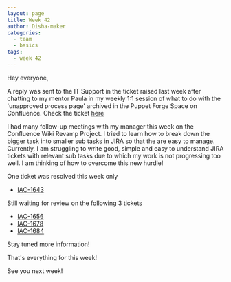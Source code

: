 ```yaml
---
layout: page
title: Week 42
author: Disha-maker
categories:
  - team
  - basics
tags:
  - week 42
---
```


Hey everyone,

A reply was sent to the IT Support in the ticket raised last week after chatting to my mentor Paula in my weekly 1:1 session of what to do with the 'unapproved process page' archived in the Puppet Forge Space on Confluence.
Check the ticket [here](https://tickets.puppetlabs.com/servicedesk/customer/portal/2/HELP-27502)

I had many follow-up meetings with my manager this week on the Confluence Wiki Revamp Project. I tried to learn how to break down the bigger task into smaller sub tasks in JIRA so that the are easy to manage. Currently, I am struggling to write good, simple and easy to understand JIRA tickets with relevant sub tasks due to which my work is not progressing too well. I am thinking of how to overcome this new hurdle!

One ticket was resolved this week only
- [IAC-1643](https://tickets.puppetlabs.com/browse/IAC-1643)

Still waiting for review on the following 3 tickets
- [IAC-1656](https://tickets.puppetlabs.com/browse/IAC-1656)
- [IAC-1678](https://tickets.puppetlabs.com/browse/IAC-1678)
- [IAC-1684](https://tickets.puppetlabs.com/browse/IAC-1684)

Stay tuned more information!

That's everything for this week!

See you next week!